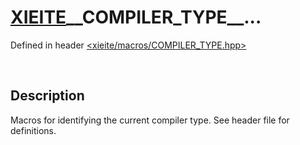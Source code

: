 # [XIEITE](../macros.md)\_\_COMPILER\_TYPE\_\_...
Defined in header [<xieite/macros/COMPILER_TYPE.hpp>](../../include/xieite/macros/COMPILER_TYPE.hpp)

&nbsp;

## Description
Macros for identifying the current compiler type. See header file for definitions.
